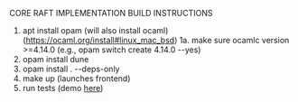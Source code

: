 CORE RAFT IMPLEMENTATION BUILD INSTRUCTIONS
1. apt install opam (will also install ocaml) (https://ocaml.org/install#linux_mac_bsd)
    1a. make sure ocamlc version >=4.14.0 (e.g., opam switch create 4.14.0 --yes)
2. opam install dune
2. opam install . --deps-only
3. make up (launches frontend)
4. run tests (demo [here](https://www.youtube.com/watch?v=o2JRtMvaK9s))
